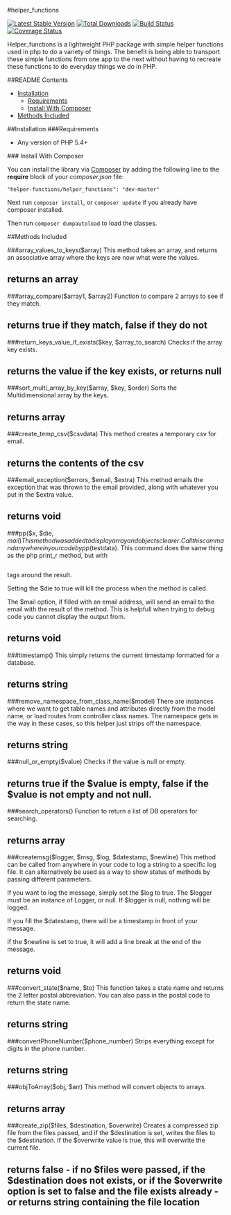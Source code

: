 #helper_functions

[![Latest Stable Version](https://poser.pugx.org/php/helper_functions/v/stable.png)](https://packagist.org/packages/php/helper_functions) [![Total Downloads](https://poser.pugx.org/php/helper_functions/downloads.png)](https://packagist.org/packages/php/helper_functions) [![Build Status](https://travis-ci.org/rjacobsen2012/helper_functions.svg?branch=master)](https://travis-ci.org/rjacobsen2012/helper_functions) [![Coverage Status](https://coveralls.io/repos/rjacobsen2012/helper_functions/badge.png)](https://coveralls.io/r/rjacobsen2012/helper_functions)

Helper_functions is a lightweight PHP package with simple helper functions used in php to do a variety of things. The benefit is being able to transport these simple functions from one app to the next without having to recreate these functions to do everyday things we do in PHP.

##README Contents

* [Installation](#install)
	* [Requirements](#requirements)
	* [Install With Composer](#install-composer)
* [Methods Included](#methods)

<a name="install"/>	
##Installation


<a name="requirements"/>
###Requirements

- Any version of PHP 5.4+

<a name="install-composer"/>
### Install With Composer

You can install the library via [Composer](http://getcomposer.org) by adding the following line to the **require** block of your *composer.json* file:

````
"helper-functions/helper_functions": "dev-master"
````

Next run `composer install`, or `composer update` if you already have composer installed.

Then run `composer dumpautoload` to load the classes.

<a name="methods">
##Methods Included

###array_values_to_keys($array)
This method takes an array, and returns an associative array where the keys are now what were the values.

returns an array
--
###array_compare($array1, $array2)
Function to compare 2 arrays to see if they match.

returns true if they match, false if they do not
--
###return_keys_value_if_exists($key, $array_to_search)
Checks if the array key exists.

returns the value if the key exists, or returns null
--
###sort_multi_array_by_key($array, $key, $order)
Sorts the Multidimensional array by the keys.

returns array
--
###create_temp_csv($csvdata)
This method creates a temporary csv for email.

returns the contents of the csv
--
###email_exception($errors, $email, $extra)
This method emails the exception that was thrown to the email provided, along
with whatever you put in the $extra value.

returns void
--
###pp($x, $die, $mail)
This method was added to display array and objects clearer. Call this command anywhere in your code by pp($testdata). This command does the same thing as the php print_r method, but with <pre></pre> tags around the result.

Setting the $die to true will kill the process when the method is called.

The $mail option, if filled with an email address, will send an email to the email with the result of the method. This is helpfull when trying to debug code you cannot display the output from.

returns void
--
###timestamp()
This simply returns the current timestamp formatted for a database.

returns string
--
###remove_namespace_from_class_name($model)
There are instances where we want to get table names and attributes directly from the model name, or load routes from controller class names. The namespace gets in the way in these cases, so this helper just strips off the namespace.

returns string
--
###null_or_empty($value)
Checks if the value is null or empty.

returns true if the $value is empty, false if the $value is not empty and not null.
--
###search_operators()
Function to return a list of DB operators for searching.

returns array
--
###createmsg($logger, $msg, $log, $datestamp, $newline)
This method can be called from anywhere in your code to log a string to a specific log file. It can alternatively be used as a way to show status of methods by passing different parameters.

If you want to log the message, simply set the $log to true. The $logger must be an instance of Logger, or null. If $logger is null, nothing will be logged.

If you fill the $datestamp, there will be a timestamp in front of your message.

If the $newline is set to true, it will add a line break at the end of the message.

returns void
--
###convert_state($name, $to)
This function takes a state name and returns the 2 letter postal abbreviation. You can also pass in the postal code to return the state name.

returns string
--
###convertPhoneNumber($phone_number)
Strips everything except for digits in the phone number.

returns string
--
###objToArray($obj, $arr)
This method will convert objects to arrays.

returns array
--
###create_zip($files, $destination, $overwrite)
Creates a compressed zip file from the files passed, and if the $destination is set, writes the files to the $destination. If the $overwrite value is true, this will overwrite the current file.

returns false - if no $files were passed, if the $destination does not exists, or if the $overwrite option is set to false and the file exists already - or returns string containing the file location
--